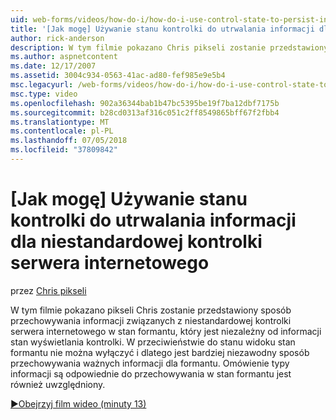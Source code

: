 ```yaml
---
uid: web-forms/videos/how-do-i/how-do-i-use-control-state-to-persist-information-for-a-custom-web-server-control
title: '[Jak mogę] Używanie stanu kontrolki do utrwalania informacji dla niestandardowej kontrolki serwera internetowego | Dokumentacja firmy Microsoft'
author: rick-anderson
description: W tym filmie pokazano Chris pikseli zostanie przedstawiony sposób przechowywania informacji związanych z niestandardowej kontrolki serwera internetowego w stan formantu, który jest niezależny od stanu widoku...
ms.author: aspnetcontent
ms.date: 12/17/2007
ms.assetid: 3004c934-0563-41ac-ad80-fef985e9e5b4
msc.legacyurl: /web-forms/videos/how-do-i/how-do-i-use-control-state-to-persist-information-for-a-custom-web-server-control
msc.type: video
ms.openlocfilehash: 902a36344bab1b47bc5395be19f7ba12dbf7175b
ms.sourcegitcommit: b28cd0313af316c051c2ff8549865bff67f2fbb4
ms.translationtype: MT
ms.contentlocale: pl-PL
ms.lasthandoff: 07/05/2018
ms.locfileid: "37809842"
---
```

<a name="how-do-i-use-control-state-to-persist-information-for-a-custom-web-server-control"></a>[Jak mogę] Używanie stanu kontrolki do utrwalania informacji dla niestandardowej kontrolki serwera internetowego
====================
przez [Chris pikseli](https://twitter.com/chrispels)

W tym filmie pokazano pikseli Chris zostanie przedstawiony sposób przechowywania informacji związanych z niestandardowej kontrolki serwera internetowego w stan formantu, który jest niezależny od informacji stan wyświetlania kontrolki. W przeciwieństwie do stanu widoku stan formantu nie można wyłączyć i dlatego jest bardziej niezawodny sposób przechowywania ważnych informacji dla formantu. Omówienie typy informacji są odpowiednie do przechowywania w stan formantu jest również uwzględniony.

[&#9654;Obejrzyj film wideo (minuty 13)](https://channel9.msdn.com/Blogs/ASP-NET-Site-Videos/how-do-i-use-control-state-to-persist-information-for-a-custom-web-server-control)
